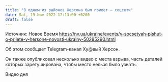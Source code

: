 ```yaml
---
title: "В одном из районов Херсона был прилет — соцсети"
date: Sat, 19 Nov 2022 17:13:00 +0200
draft: false
---
```

Источник: Новое Время https://nv.ua/ukraine/events/v-socsetyah-pishut-o-prilete-v-hersone-novosti-ukrainy-50285290.html


Об этом сообщает Telegram-канал Ху@вый Херсон.

Он также опубликовал несколько видео с места взрыва, часть деталей которых заретуширована, чтобы место нельзя было узнать.

 Видео дня   
